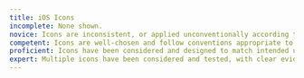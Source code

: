 ```yaml
---
title: iOS Icons
incomplete: None shown.
novice: Icons are inconsistent, or applied unconventionally according to iOS guidelines.
competent: Icons are well-chosen and follow conventions appropriate to iOS and the product.
proficient: Icons have been considered and designed to match intended users' mental models and understanding.
expert: Multiple icons have been considered and tested, with clear evidence for how the chosen iconography matches up with user expectations and mental models.
---
```

